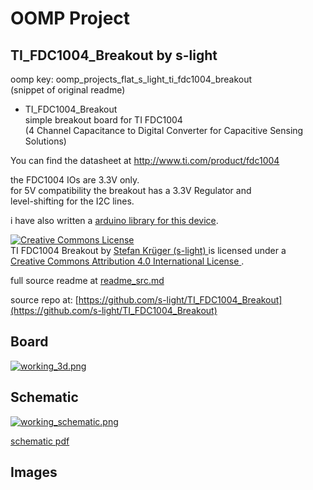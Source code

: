 # OOMP Project  
## TI_FDC1004_Breakout  by s-light  
  
oomp key: oomp_projects_flat_s_light_ti_fdc1004_breakout  
(snippet of original readme)  
  
- TI_FDC1004_Breakout  
simple breakout board for TI FDC1004  
(4 Channel Capacitance to Digital Converter for Capacitive Sensing Solutions)  
  
You can find the datasheet at http://www.ti.com/product/fdc1004  
  
the FDC1004 IOs are 3.3V only.    
for 5V compatibility the breakout has a 3.3V Regulator and  
level-shifting for the I2C lines.  
  
i have also written a [arduino library for this device](https://github.com/s-light/slight_FDC1004).  
  
  
<!-- License info -->  
<a rel="license" href="http://creativecommons.org/licenses/by/4.0/">  
    <img alt="Creative Commons License" style="border-width:0"  
        src="https://i.creativecommons.org/l/by/4.0/88x31.png" />  
</a><br />  
<span xmlns:dct="http://purl.org/dc/terms/" property="dct:title">  
    TI FDC1004 Breakout  
</span> by  
<a  
    xmlns:cc="http://creativecommons.org/ns-"  
    href="https://github.com/s-light/"  
    property="cc:attributionName"  
    rel="cc:attributionURL"  
>  
    Stefan Krüger (s-light)  
</a>  
is licensed under a<br/>  
<a rel="license" href="http://creativecommons.org/licenses/by/4.0/">  
    Creative Commons Attribution 4.0 International License  
</a>.  
  
  full source readme at [readme_src.md](readme_src.md)  
  
source repo at: [https://github.com/s-light/TI_FDC1004_Breakout](https://github.com/s-light/TI_FDC1004_Breakout)  
## Board  
  
[![working_3d.png](working_3d_600.png)](working_3d.png)  
## Schematic  
  
[![working_schematic.png](working_schematic_600.png)](working_schematic.png)  
  
[schematic pdf](working_schematic.pdf)  
## Images  
